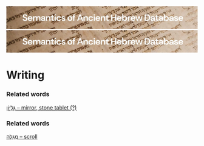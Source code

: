 <html><body><img id="banner" src="../../images/banners/banner.png" alt="banner" /></body></html>

<html><body><img id="banner" src="../../images/banners/banner.png" alt="banner" /></body></html>

# **Writing**


### Related words
[גִּלָּיוֹן – mirror, stone tablet (?)](../words/gillayon.md)<br>
### Related words
[מְגִלָּה – scroll](../words/mgillah.md)<br>